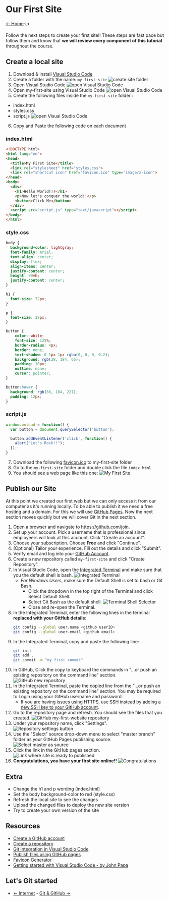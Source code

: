 # Our First Site

[<- Home](README.md)👈

Follow the next steps to create your first site!! These steps are fast pace but follow them and know that __we will review every component of this tutorial__ throughout the course.

## Create a local site

1. Download & install [Visual Studio Code](https://code.visualstudio.com)
2. Create a folder with the name: `my-first-site`
![create site folder](resources/images/folder.png)
3. Open Visual Studio Code
![open Visual Studio Code](resources/images/open_folder.png)
4. Open my-first-site using Visual Studio Code
![open Visual Studio Code](resources/images/open_folder_2.png)
5. Create the following files inside the `my-first-site` folder :
  * index.html
  * styles.css
  * script.js
![open Visual Studio Code](resources/images/create_files.png)
6. Copy and Paste the following code on each document

### index.html
```html
<!DOCTYPE html>
<html lang="en">
<head>
  <title>My First Site</title>
  <link rel="stylesheet" href="styles.css">
  <link rel="shortcut icon" href="favicon.ico" type="image/x-icon">
</head>
<body>
  <div>
    <h1>Hello World!!!</h1>
    <p>Now let's conquer the world!!</p>
    <button>Click Me</button>
  </div>
  <script src="script.js" type="text/javascript"></script>
</body>
</html>
```

### style.css
```css
body {
  background-color: lightgray;
  font-family: Arial;
  text-align: center;
  display: flex;
  align-items: center;
  justify-content: center;
  height: 90vh;
  justify-content: center;
}

h1 {
  font-size: 72px;
}

p {
  font-size: 28px;
}

button {
    color: white;
    font-size: 125%;
    border-radius: 4px;
    border: none;
    text-shadow: 0 1px 1px rgba(0, 0, 0, 0.2);
    background: rgb(28, 184, 65);
    padding: 10px;
    outline: none;
    cursor: pointer;
}

button:hover {
  background: rgb(66, 184, 221);
  padding: 12px;
}
```

### script.js
```js
window.onload = function() {
  var button = document.querySelector('button');

  button.addEventListener('click', function() {
    alert("Let's Rock!!");
  });
}
```

7. Download the following [favicon.ico](resources/icons/favicon.ico) to my-first-site folder
8. Go to the `my-first-site` folder and double click the file `index.html`
9. You should see a web page like this one:
![My First Site](resources/images/my_first_site.png)

## Publish our Site

At this point we created our first web but we can only access it from our computer as it's running locally.
To be able to publish it we need a free hosting and a domain. For this we will use [GitHub Pages](https://pages.github.com/). Now the next section moves quickly but we will cover Git in the next section.

1. Open a browser and navigate to https://github.com/join.
2. Set up your account. Pick a username that is professional since employeers will look at this account. Click "Create an account". 
3. Choose your subscription. Choose **Free** and click "Continue".
4. (Optional) Tailor your experience. Fill out the details and click "Submit".
5. Verify email and log into your [GitHub Account](https://github.com/login).
6. Create a new repository called `my-first-site` and click "Create Repository".
7. In Visual Studio Code, open the [Integrated Terminal](https://code.visualstudio.com/docs/editor/integrated-terminal) and make sure that you the default shell is bash. ![Integrated Terminal](resources/images/first-site/terminal.png)
    * _For Windows Users_, make sure the Default Shell is set to bash or Git Bash. 
      * Click the dropdown in the top right of the Terminal and click Select Default Shell.
      * Select Git Bash as the default shell. ![Terminal Shell Selector](resources/images/first-site/terminal2.png)
      * Close and re-open the Terminal.
8. In the Integrated Terminal, enter the following lines in the terminal __replaced with your GitHub details__:
    ```bash
    git config --global user.name <github userID>
    git config --global user.email <github email>
    ```
9. In the Integrated Terminal, copy and paste the following line:
    ```bash
    git init
    git add .
    git commit -m "my first commit"
    ```
10. In GitHub, Click the copy to keyboard the commands in "…or push an existing repository on the command line" section. ![GitHub new repository](resources/images/first-site/github1.png)
11. In the Integrated Terminal, paste the copied line from the "…or push an existing repository on the command line" section. You may be required to Login using your GitHub username and password.
    * If you are having issues using HTTPS, use SSH instead by [adding a new SSH key to your GitHub account](https://help.github.com/en/enterprise/2.15/user/articles/adding-a-new-ssh-key-to-your-github-account).
12. Go to the repository page and refresh. You should see the files that you created. ![GitHub my-first-website repository](resources/images/first-site/github2.png)
13. Under your repository name, click "Settings". ![Repository settings button](https://help.github.com/assets/images/help/repository/repo-actions-settings.png)
14. Use the "Select" source drop-down menu to select "master branch" folder as your GitHub Pages publishing source. ![Select master as source](resources/images/first-site/github3.png)
15. Click the link in the GitHub pages section. ![Link where site is ready to published](resources/images/first-site/github4.png)
16. **Congratulations, you have your first site online!!**
![Congratulations](resources/images/congratulations.gif)

## Extra
* Change the h1 and p wording (index.html)
* Set the body background-color to red (style.css)
* Refresh the local site to see the changes
* Upload the changed files to deploy the new site version
* Try to create your own version of the site

## Resources
* [Create a GitHub account](https://github.com/join)
* [Create a repository](https://help.github.com/en/articles/create-a-repo)
* [Git Integration in Visual Studio Code](https://scotch.io/tutorials/git-integration-in-visual-studio-code)
* [Publish files using GitHub pages](https://help.github.com/en/articles/configuring-a-publishing-source-for-github-pages)
* [Favicon Generator](https://www.favicon-generator.org)
* [Getting started with Visual Studio Code - by John Papa](https://johnpapa.net/getting-started-with-visual-studio-code)

## Let's Git started
* [<- Internet](internet.md) - [Git & GitHub ->](git.md)